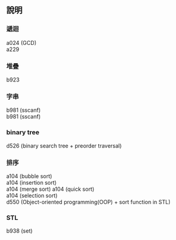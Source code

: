 ﻿## 說明

### 遞迴  
a024 (GCD)  
a229  


### 堆疊
b923  


### 字串
b981 (sscanf)  
b981 (sscanf)  


### binary tree
d526 (binary search tree + preorder traversal)  


### 排序
a104 (bubble sort)  
a104 (insertion sort)  
a104 (merge sort)
a104 (quick sort)  
a104 (selection sort)  
d550 (Object-oriented programming(OOP) + sort function in STL)  


### STL
b938 (set)  
